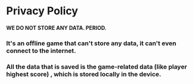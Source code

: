 # Privacy Policy
#### WE DO NOT STORE ANY DATA. PERIOD.
### It's an offline game that can't store any data, it can't even connect to the internet.
### All the data that is saved is the game-related data (like player highest score) , which is stored locally in the device.
